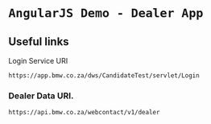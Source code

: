 # `AngularJS Demo - Dealer App` 

## Useful links

Login Service URI

```https://app.bmw.co.za/dws/CandidateTest/servlet/Login```


### Dealer Data URI.

```https://api.bmw.co.za/webcontact/v1/dealer```

